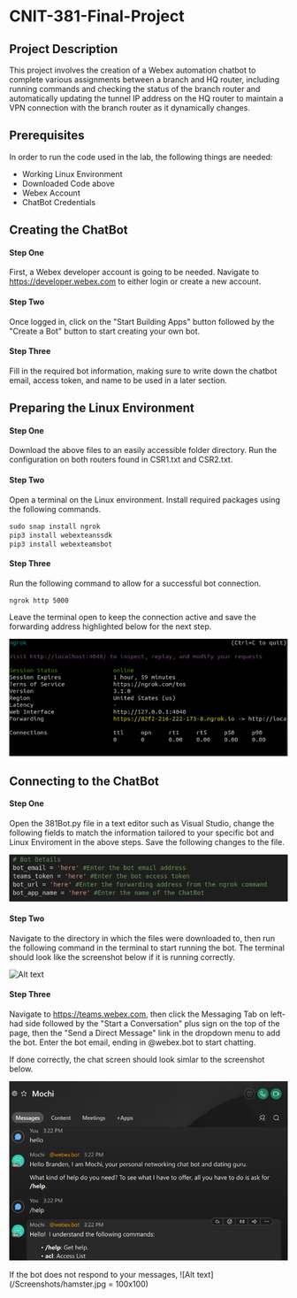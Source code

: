 # CNIT-381-Final-Project

## Project Description

This project involves the creation of a Webex automation chatbot to complete various assignments between a branch and HQ router, including running commands and checking the status of the branch router and automatically updating the tunnel IP address on the HQ router to maintain a VPN connection with the branch router as it dynamically changes. 

## Prerequisites
In order to run the code used in the lab, the following things are needed:

- Working Linux Environment
- Downloaded Code above
- Webex Account
- ChatBot Credentials

## Creating the ChatBot

#### Step One
First, a Webex developer account is going to be needed. Navigate to https://developer.webex.com to either login or create a new account. 

#### Step Two
Once logged in, click on the "Start Building Apps" button followed by the "Create a Bot" button to start creating your own bot. 

#### Step Three
Fill in the required bot information, making sure to write down the chatbot email, access token, and name to be used in a later section.

## Preparing the Linux Environment

#### Step One
Download the above files to an easily accessible folder directory. Run the configuration on both routers found in CSR1.txt and CSR2.txt.

#### Step Two
Open a terminal on the Linux environment. Install required packages using the following commands.
<pre><code>sudo snap install ngrok
pip3 install webexteanssdk
pip3 install webexteamsbot</code></pre>

#### Step Three
Run the following command to allow for a successful bot connection. 
<pre><code>ngrok http 5000</code></pre>
Leave the terminal open to keep the connection active and save the forwarding address highlighted below for the next step.

![Alt text](/Screenshots/ngrok.png)

## Connecting to the ChatBot

#### Step One
Open the 381Bot.py file in a text editor such as Visual Studio, change the following fields to match the information tailored to your specific bot and Linux Enviroment in the above steps. Save the following changes to the file.

![Alt text](/Screenshots/botinfo.png)

#### Step Two
Navigate to the directory in which the files were downloaded to, then run the following command in the terminal to start running the bot. The terminal should look like the screenshot below if it is running correctly.

![Alt text](/Sreenshots/projectrunning.png)

#### Step Three
Navigate to https://teams.webex.com, then click the Messaging Tab on left-had side followed by the "Start a Conversation" plus sign on the top of the page, then the "Send a Direct Message" link in the dropdown menu to add the bot. Enter the bot email, ending in @webex.bot to start chatting.

If done correctly, the chat screen should look simlar to the screenshot below.

![Alt text](/Screenshots/webexconvo.png)

If the bot does not respond to your messages, ![Alt text](/Screenshots/hamster.jpg = 100x100)
